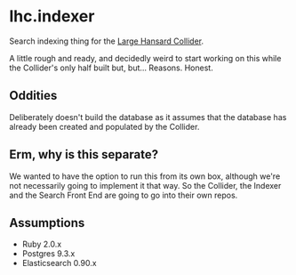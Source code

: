 lhc.indexer
===========

Search indexing thing for the 
[Large Hansard Collider](https://github.com/lizconlan/large-hansard-collider).

A little rough and ready, and decidedly weird to start working on this while 
the Collider's only half built but, but... Reasons. Honest.

## Oddities

Deliberately doesn't build the database as it assumes that the database has 
already been created and populated by the Collider.

## Erm, why is this separate?

We wanted to have the option to run this from its own box, although we're 
not necessarily going to implement it that way. So the Collider, the Indexer
and the Search Front End are going to go into their own repos.

## Assumptions

* Ruby 2.0.x
* Postgres 9.3.x
* Elasticsearch 0.90.x